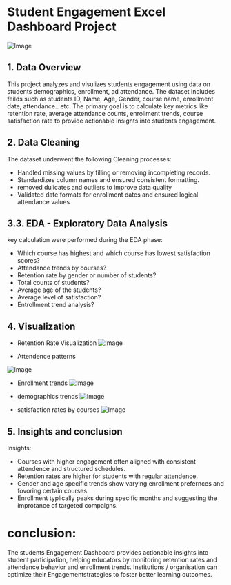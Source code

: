 # Student Engagement Excel Dashboard Project

![Image](https://github.com/user-attachments/assets/4f387f09-415b-4f3e-83ac-6365d9a91264)

## 1. Data Overview
This project analyzes and visulizes students engagement using data on students demographics, enrollment, ad attendance. The dataset includes feilds such as students ID, Name, Age, Gender, course name, enrollment date, attendance.. etc. The primary goal is to calculate key metrics like retention rate, average attendance counts, enrollment trends, course satisfaction rate to provide actionable insights into students engagement.

## 2. Data Cleaning
The dataset underwent the following Cleaning processes:

* Handled missing values by filling or removing incompleting records.
* Standardizes column names and ensured consistent formatting.
* removed dulicates and outliers to improve data quality
* Validated date formats for enrollment dates and ensured logical attendance values


## 3.3. EDA - Exploratory Data Analysis
key calculation were performed during the EDA phase:

- Which course has highest and which course has lowest satisfaction scores?
- Attendance trends by courses?
- Retention rate by gender or number of students?
- Total counts of students?
- Average age of the students?
- Average level of satisfaction?
- Entrollment trend analysis?

## 4. Visualization

* Retention Rate Visualization
![Image](https://github.com/user-attachments/assets/93fb8bab-81cf-40cc-bf45-2e969f18d9ae)

* Attendence patterns

![Image](https://github.com/user-attachments/assets/82248d54-af8e-4df1-9536-393f4984b4f5)

* Enrollment trends
![Image](https://github.com/user-attachments/assets/89564c92-e56b-4ad8-986e-339acce5e48f)


* demographics trends
![Image](https://github.com/user-attachments/assets/03d7d9fc-e19c-45cd-9322-aad4cf8a77d8)



* satisfaction rates by courses
![Image](https://github.com/user-attachments/assets/54efbac6-18dd-45a0-b361-f125020a3156)

## 5. Insights and conclusion
Insights:

* Courses with higher engagement often aligned with consistent attendence and structured schedules.
* Retention rates are higher for students with regular attendence.
* Gender and age specific trends show varying enrollment prefernces and fovoring certain courses.
* Enrollment typlically peaks during specific months and suggesting the improtance of targeted compaigns.


# conclusion:
The students Engagement Dashboard provides actionable insights into student participation, helping educators by monitoring retention rates and attendance behavior and enrollment trends. Institutions / organisation can optimize their Engagementstrategies to foster better learning outcomes.




